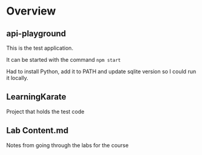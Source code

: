# Overview

## api-playground 
This is the test application.

It can be started with the command ``npm start``

Had to install Python, add it to PATH and update sqlite version so I could run it locally.

## LearningKarate
Project that holds the test code

## Lab Content.md
Notes from going through the labs for the course